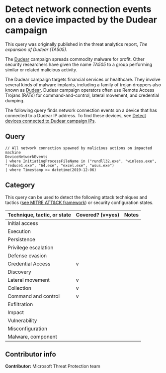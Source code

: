 # Detect network connection events on a device impacted by the Dudear campaign

This query was originally published in the threat analytics report, *The expansion of Dudear (TA505)*.

The [Dudear](https://www.msn.com/en/news/technology/microsoft-detects-new-evil-corp-malware-attacks/ar-BBZxkRs) campaign spreads commodity malware for profit. Other security researchers have given the name *TA505* to a group performing similar or related malicious activity.

The Dudear campaign targets financial services or healthcare. They involve several kinds of malware implants, including a family of trojan droppers also known as [Dudear](https://www.microsoft.com/en-us/wdsi/threats/malware-encyclopedia-description?Name=TrojanDropper:O97M/Dudear.A!dha&threatId=-2147217587). Dudear campaign operators often use Remote Access Trojans (RATs) for command-and-control, lateral movement, and credential dumping.

The following query finds network connection events on a device that has connected to a Dudear IP address. To find these devices, see [Detect devices connected to Dudear campaign IPs](dudear.ip.md).

## Query

```Kusto
// All network connection spawned by malicious actions on impacted machine
DeviceNetworkEvents 
| where InitiatingProcessFileName in ("rundll32.exe", "winless.exe", "reduce1.exe", "64.exe", "excel.exe", "wsus.exe")
| where Timestamp >= datetime(2019-12-06)
```

## Category

This query can be used to detect the following attack techniques and tactics ([see MITRE ATT&CK framework](https://attack.mitre.org/)) or security configuration states.

| Technique, tactic, or state | Covered? (v=yes) | Notes |
|-|-|-|
| Initial access |  |  |
| Execution |  |  |
| Persistence |  |  |
| Privilege escalation |  |  |
| Defense evasion |  |  |
| Credential Access | v |  |
| Discovery |  |  |
| Lateral movement | v |  |
| Collection | v |  |
| Command and control | v |  |
| Exfiltration |  |  |
| Impact |  |  |
| Vulnerability |  |  |
| Misconfiguration |  |  |
| Malware, component |  |  |

## Contributor info

**Contributor:** Microsoft Threat Protection team
